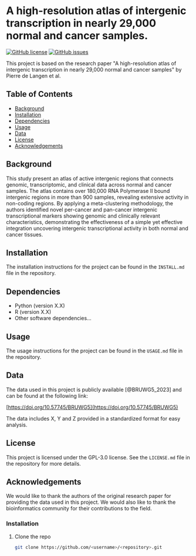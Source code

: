 # A high-resolution atlas of intergenic transcription in nearly 29,000 normal and cancer samples.

[![GitHub license](https://img.shields.io/badge/license-MIT-blue.svg)](https://github.com/<username>/<repository>/blob/main/LICENSE)
[![GitHub issues](https://img.shields.io/github/issues/<username>/<repository>)](https://github.com/<username>/<repository>/issues)

This project is based on the research paper "A high-resolution atlas of intergenic transcription in nearly 29,000 normal and cancer samples" by Pierre de Langen et al. 

## Table of Contents

- [Background](#background)
- [Installation](#installation)
- [Dependencies](#dependencies)
- [Usage](#usage)
- [Data](#data)
- [License](#license)
- [Acknowledgements](#acknowledgements)

## Background

This study present an atlas of active intergenic regions that connects genomic, transcriptomic, and clinical data across normal and cancer samples. The atlas contains over 180,000 RNA Polymerase II bound intergenic regions in more than 900 samples, revealing extensive activity in non-coding regions. By applying a meta-clustering methodology, the authors identified novel per-cancer and pan-cancer intergenic transcriptional markers showing genomic and clinically relevant characteristics, demonstrating the effectiveness of a simple yet effective integration uncovering intergenic transcriptional activity in both normal and cancer tissues.

## Installation

The installation instructions for the project can be found in the `INSTALL.md` file in the repository.

## Dependencies

- Python (version X.X)
- R (version X.X)
- Other software dependencies...

## Usage

The usage instructions for the project can be found in the `USAGE.md` file in the repository.

## Data

The data used in this project is publicly available [@BRUWG5_2023] and can be found at the following link:

[https://doi.org/10.57745/BRUWG5](https://doi.org/10.57745/BRUWG5)

The data includes X, Y and Z  provided in a standardized format for easy analysis.

## License

This project is licensed under the GPL-3.0 license. See the `LICENSE.md` file in the repository for more details.

## Acknowledgements

We would like to thank the authors of the original research paper for providing the data used in this project. We would also like to thank the bioinformatics community for their contributions to the field.



### Installation

1. Clone the repo
   ```sh
   git clone https://github.com/<username>/<repository>.git
